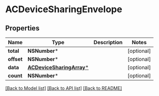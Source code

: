 # ACDeviceSharingEnvelope

## Properties
Name | Type | Description | Notes
------------ | ------------- | ------------- | -------------
**total** | **NSNumber*** |  | [optional] 
**offset** | **NSNumber*** |  | [optional] 
**data** | [**ACDeviceSharingArray***](ACDeviceSharingArray.md) |  | [optional] 
**count** | **NSNumber*** |  | [optional] 

[[Back to Model list]](../README.md#documentation-for-models) [[Back to API list]](../README.md#documentation-for-api-endpoints) [[Back to README]](../README.md)


